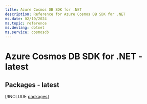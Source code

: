 ```yaml
---
title: Azure Cosmos DB SDK for .NET
description: Reference for Azure Cosmos DB SDK for .NET
ms.date: 02/19/2024
ms.topic: reference
ms.devlang: dotnet
ms.service: cosmosdb
---
```

# Azure Cosmos DB SDK for .NET - latest
## Packages - latest
[!INCLUDE [packages](cosmos-db-index.md)]